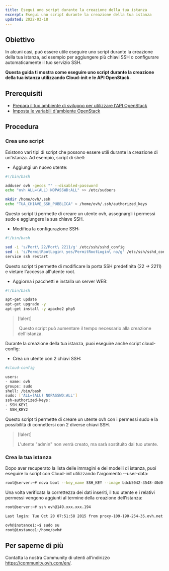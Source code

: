 ```yaml
---
title: Esegui uno script durante la creazione della tua istanza
excerpt: Esegui uno script durante la creazione della tua istanza
updated: 2022-03-18
---
```


## Obiettivo

In alcuni casi, può essere utile eseguire uno script durante la creazione della tua istanza, ad esempio per aggiungere più chiavi SSH o configurare automaticamente il tuo servizio SSH.

**Questa guida ti mostra come eseguire uno script durante la creazione della tua istanza utilizzando Cloud-init e le API OpenStack.**

## Prerequisiti

- [Prepara il tuo ambiente di sviluppo per utilizzare l'API OpenStack](prepare_the_environment_for_using_the_openstack_api1.)
- [Imposta le variabili d'ambiente OpenStack](loading_openstack_environment_variables1.)

## Procedura

### Crea uno script

Esistono vari tipi di script che possono essere utili durante la creazione di un'istanza. Ad esempio, script di shell:

- Aggiungi un nuovo utente:

```bash
#!/bin/bash

adduser ovh -gecos "" --disabled-password
echo "ovh ALL=(ALL) NOPASSWD:ALL" >> /etc/sudoers

mkdir /home/ovh/.ssh
echo "TUA_CHIAVE_SSH_PUBBLICA" > /home/ovh/.ssh/authorized_keys
```

Questo script ti permette di creare un utente ovh, assegnargli i permessi sudo e aggiungere la sua chiave SSH.

- Modifica la configurazione SSH:

```bash
#!/bin/bash

sed -i 's/Port\ 22/Port\ 2211/g' /etc/ssh/sshd_config
sed -i 's/PermitRootLogin\ yes/PermitRootLogin\ no/g' /etc/ssh/sshd_config
service ssh restart
```

Questo script ti permette di modificare la porta SSH predefinita (22 -> 2211) e vietare l'accesso all'utente root.

- Aggiorna i pacchetti e installa un server WEB:

```bash
#!/bin/bash

apt-get update
apt-get upgrade -y
apt-get install -y apache2 php5
```

> [!alert]
>
> Questo script può aumentare il tempo necessario alla creazione dell'istanza.
>

Durante la creazione della tua istanza, puoi eseguire anche script cloud-config:

- Crea un utente con 2 chiavi SSH:

```bash
#cloud-config

users:
- name: ovh
groups: sudo
shell: /bin/bash
sudo: ['ALL=(ALL) NOPASSWD:ALL']
ssh-authorized-keys:
- SSH_KEY1
- SSH_KEY2
```

Questo script ti permette di creare un utente ovh con i permessi sudo e la possibilità di connettersi con 2 diverse chiavi SSH.

> [!alert]
>
>L'utente "admin" non verrà creato, ma sarà sostituito dal tuo utente.
>

### Crea la tua istanza

Dopo aver recuperato la lista delle immagini e dei modelli di istanza, puoi eseguire lo script con Cloud-init utilizzando l'argomento --user-data:

```bash
root@server:~# nova boot --key_name SSH_KEY --image bdcb5042-3548-40d0-b06f-79551d3b4377 --flavor 98c1e679-5f2c-4069-b4da-4a4f7179b758 --user-data ./adduser.sh Instance1
```

Una volta verificata la correttezza dei dati inseriti, il tuo utente e i relativi permessi vengono aggiunti al termine della creazione dell'istanza:

```bash
root@server:~# ssh ovh@149.xxx.xxx.194

Last login: Tue Oct 20 07:51:58 2015 from proxy-109-190-254-35.ovh.net

ovh@instance1:~$ sudo su
root@instance1:/home/ovh#
```

## Per saperne di più
  
Contatta la nostra Community di utenti all’indirizzo <https://community.ovh.com/en/>.
